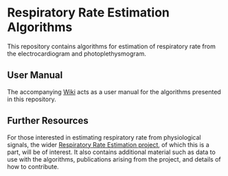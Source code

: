 # Respiratory Rate Estimation Algorithms

This repository contains algorithms for estimation of respiratory rate from the electrocardiogram and photoplethysmogram.

## User Manual

The accompanying [Wiki](https://github.com/peterhcharlton/RRest/wiki) acts as a user manual for the algorithms presented in this repository.

## Further Resources

For those interested in estimating respiratory rate from physiological signals, the wider [Respiratory Rate Estimation project](http://peterhcharlton.github.io/RRest/), of which this is a part, will be of interest. It also contains additional material such as data to use with the algorithms, publications arising from the project, and details of how to contribute.
